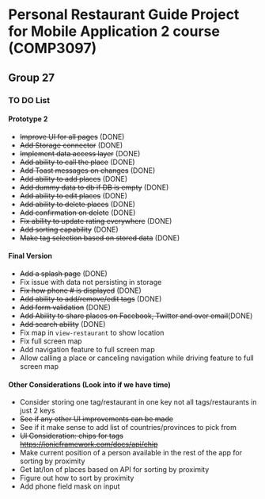 # Personal Restaurant Guide Project for Mobile Application 2 course (COMP3097)

## Group 27

### TO DO List

#### Prototype 2

- ~~Improve UI for all pages~~ (DONE)
- ~~Add Storage connector~~ (DONE)
- ~~Implement data access layer~~ (DONE)
- ~~Add ability to call the place~~ (DONE)
- ~~Add Toast messages on changes~~ (DONE)
- ~~Add ability to add places~~ (DONE)
- ~~Add dummy data to db if DB is empty~~ (DONE)
- ~~Add ability to edit places~~ (DONE)
- ~~Add ability to delete places~~ (DONE)
- ~~Add confirmation on delete~~ (DONE)
- ~~Fix ability to update rating everywhere~~ (DONE)
- ~~Add sorting capability~~ (DONE)
- ~~Make tag selection based on stored data~~ (DONE)

#### Final Version

- ~~Add a splash page~~ (DONE)
- Fix issue with data not persisting in storage
- ~~Fix how phone # is displayed~~ (DONE)
- ~~Add ability to add/remove/edit tags~~ (DONE)
- ~~Add form validation~~ (DONE)
- ~~Add Ability to share places on Facebook, Twitter and over email~~(DONE)
- ~~Add search ability~~ (DONE)
- Fix map in `view-restaurant` to show location
- Fix full screen map
- Add navigation feature to full screen map
- Allow calling a place or canceling navigation while driving feature to full screen map

#### Other Considerations (Look into if we have time)

- Consider storing one tag/restaurant in one key not all tags/restaurants in just 2 keys
- ~~See if any other UI improvements can be made~~
- See if it make sense to add list of countries/provinces to pick from
- ~~UI Consideration: chips for tags https://ionicframework.com/docs/api/chip~~
- Make current position of a person available in the rest of the app for sorting by proximity
- Get lat/lon of places based on API for sorting by proximity
- Figure out how to sort by proximity
- Add phone field mask on input
